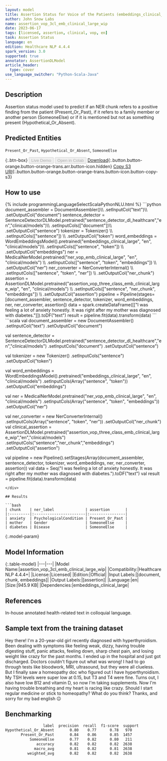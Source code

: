 ```yaml
---
layout: model
title: Assertion Status for Voice of the Patients (embeddings_clinical_large)
author: John Snow Labs
name: assertion_vop_3cl_emb_clinical_large_wip
date: 2023-06-17
tags: [licensed, assertion, clinical, vop, en]
task: Assertion Status
language: en
edition: Healthcare NLP 4.4.4
spark_version: 3.0
supported: true
annotator: AssertionDLModel
article_header:
  type: cover
use_language_switcher: "Python-Scala-Java"
---
```


## Description

Assertion status model used to predict if an NER chunk refers to a positive finding from the patient (Present_Or_Past), if it refers to a family member or another person (SomeoneElse) or if it is mentioned but not as something present (Hypothetical_Or_Absent).

## Predicted Entities

`Present_Or_Past`, `Hypothetical_Or_Absent`, `SomeoneElse`

{:.btn-box}
<button class="button button-orange" disabled>Live Demo</button>
<button class="button button-orange" disabled>Open in Colab</button>
[Download](https://s3.amazonaws.com/auxdata.johnsnowlabs.com/clinical/models/assertion_vop_3cl_emb_clinical_large_wip_en_4.4.4_3.0_1687007102742.zip){:.button.button-orange.button-orange-trans.arr.button-icon.hidden}
[Copy S3 URI](s3://auxdata.johnsnowlabs.com/clinical/models/assertion_vop_3cl_emb_clinical_large_wip_en_4.4.4_3.0_1687007102742.zip){:.button.button-orange.button-orange-trans.button-icon.button-copy-s3}

## How to use



<div class="tabs-box" markdown="1">
{% include programmingLanguageSelectScalaPythonNLU.html %}
```python
document_assembler = DocumentAssembler()\\
    .setInputCol("text")\\
    .setOutputCol("document")
sentence_detector = SentenceDetectorDLModel.pretrained("sentence_detector_dl_healthcare","en","clinical/models")\\
    .setInputCols(["document"])\\
    .setOutputCol("sentence")
tokenizer = Tokenizer() \\
    .setInputCols(["sentence"]) \\
    .setOutputCol("token")
word_embeddings = WordEmbeddingsModel().pretrained("embeddings_clinical_large", "en", "clinical/models")\\
    .setInputCols(["sentence", "token"]) \\
    .setOutputCol("embeddings")                
ner = MedicalNerModel.pretrained("ner_vop_emb_clinical_large", "en", "clinical/models") \\
    .setInputCols(["sentence", "token", "embeddings"]) \\
    .setOutputCol("ner")
ner_converter = NerConverterInternal() \\
    .setInputCols(["sentence", "token", "ner"]) \\
    .setOutputCol("ner_chunk")
assertion = AssertionDLModel.pretrained("assertion_vop_three_class_emb_clinical_large_wip", "en", "clinical/models") \\
    .setInputCols(["sentence", "ner_chunk", "embeddings"]) \\
    .setOutputCol("assertion")
pipeline = Pipeline(stages=[document_assembler,
                            sentence_detector,
                            tokenizer,
                            word_embeddings,
                            ner,
                            ner_converter,
                            assertion])
data = spark.createDataFrame([["I was feeling a lot of anxiety honestly. It was right after my mother was diagnosed with diabetes."]]).toDF("text")
result = pipeline.fit(data).transform(data)
```
```scala
val document_assembler = new DocumentAssembler()
    .setInputCol("text")
    .setOutputCol("document")
    
val sentence_detector = SentenceDetectorDLModel.pretrained("sentence_detector_dl_healthcare","en","clinical/models")
    .setInputCols("document")
    .setOutputCol("sentence")
    
val tokenizer = new Tokenizer()
    .setInputCols("sentence")
    .setOutputCol("token")
    
val word_embeddings = WordEmbeddingsModel().pretrained("embeddings_clinical_large", "en", "clinical/models")
    .setInputCols(Array("sentence", "token"))
    .setOutputCol("embeddings")                
    
val ner = MedicalNerModel.pretrained("ner_vop_emb_clinical_large", "en", "clinical/models")
    .setInputCols(Array("sentence", "token", "embeddings"))
    .setOutputCol("ner")
    
val ner_converter = new NerConverterInternal()
    .setInputCols(Array("sentence", "token", "ner"))
    .setOutputCol("ner_chunk")
val clinical_assertion = AssertionDLModel.pretrained("assertion_vop_three_class_emb_clinical_large_wip","en","clinical/models")
    .setInputCols("sentence","ner_chunk","embeddings")
    .setOutputCol("assertion")
        
val pipeline = new Pipeline().setStages(Array(document_assembler,
                                              sentence_detector,
                                              tokenizer,
                                              word_embeddings,
                                              ner,
                                              ner_converter,
                                              assertion))
val data = Seq("I was feeling a lot of anxiety honestly. It was right after my mother was diagnosed with diabetes.").toDF("text")
val result = pipeline.fit(data).transform(data)
```
</div>

## Results

```bash
| chunk    | ner_label              | assertion       |
|:---------|:-----------------------|:----------------|
| anxiety  | PsychologicalCondition | Present_Or_Past |
| mother   | Gender                 | SomeoneElse     |
| diabetes | Disease                | SomeoneElse     |
```

{:.model-param}
## Model Information

{:.table-model}
|---|---|
|Model Name:|assertion_vop_3cl_emb_clinical_large_wip|
|Compatibility:|Healthcare NLP 4.4.4+|
|License:|Licensed|
|Edition:|Official|
|Input Labels:|[document, chunk, embeddings]|
|Output Labels:|[assertion]|
|Language:|en|
|Size:|945.9 KB|
|Dependencies:|embeddings_clinical_large|

## References

In-house annotated health-related text in colloquial language.

## Sample text from the training dataset

Hey there! I'm a 20-year-old girl recently diagnosed with hyperthyroidism. Been dealing with symptoms like feeling weak, dizzy, having trouble digesting stuff, panic attacks, feeling down, sharp chest pain, and losing weight like crazy for the past months. I ended up in the hospital and just got discharged. Doctors couldn't figure out what was wrong! I had to go through tests like bloodwork, MRI, ultrasound, but they were all clueless. But I finally saw a homeopathy doc who figured out I have hyperthyroidism. My TSH levels were super low at 0.15, but T3 and T4 were fine. Turns out, I also have low B12 and vitamin D, so now I'm taking supplements. Now I'm having trouble breathing and my heart is racing like crazy. Should I start regular medicine or stick to homeopathy? What do you think? Thanks, and sorry for my bad english 😐

## Benchmarking

```bash
                 label  precision  recall  f1-score  support
Hypothetical_Or_Absent       0.80    0.77      0.78   970
       Present_Or_Past       0.84    0.86      0.85  1457
           SomeoneElse       0.77    0.82      0.80   211
              accuracy       0.82    0.82      0.82  2638
             macro_avg       0.81    0.82      0.81  2638
          weighted_avg       0.82    0.82      0.82  2638
```